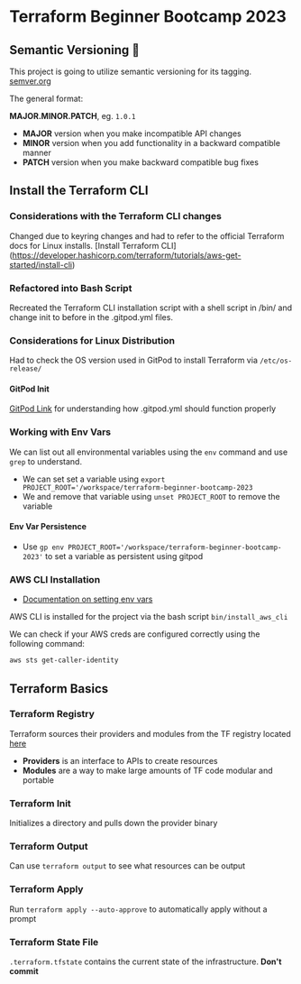 # Terraform Beginner Bootcamp 2023

## Semantic Versioning :mage:

This project is going to utilize semantic versioning for its tagging. [semver.org](https://semver.org)

The general format:

**MAJOR.MINOR.PATCH**, eg. `1.0.1`

- **MAJOR** version when you make incompatible API changes
- **MINOR** version when you add functionality in a backward compatible manner
- **PATCH** version when you make backward compatible bug fixes

## Install the Terraform CLI

### Considerations with the Terraform CLI changes
Changed due to keyring changes and had to refer to the official Terraform docs for Linux installs.
[Install Terraform CLI] (https://developer.hashicorp.com/terraform/tutorials/aws-get-started/install-cli)


### Refactored into Bash Script
Recreated the Terraform CLI installation script with a shell script in /bin/ and change init to before in the .gitpod.yml files.

### Considerations for Linux Distribution
Had to check the OS version used in GitPod to install Terraform via 
```/etc/os-release/```

#### GitPod Init
[GitPod Link](https://www.gitpod.io/docs/configure/workspaces/tasks) for understanding how .gitpod.yml should function properly

### Working with Env Vars
We can list out all environmental variables using the `env` command and use `grep` to understand.
- We can set set a variable using `export PROJECT_ROOT='/workspace/terraform-beginner-bootcamp-2023`
- We and remove that variable using `unset PROJECT_ROOT` to remove the variable

#### Env Var Persistence
- Use `gp env PROJECT_ROOT='/workspace/terraform-beginner-bootcamp-2023'` to set a variable as persistent using gitpod

### AWS CLI Installation
- [Documentation on setting env vars](https://docs.aws.amazon.com/cli/latest/userguide/cli-configure-envvars.html)

AWS CLI is installed for the project via the bash script `bin/install_aws_cli`

We can check if your AWS creds are configured correctly using the following command:
```sh
aws sts get-caller-identity
```

## Terraform Basics

### Terraform Registry
Terraform sources their providers and modules from the TF registry located [here](https://registry.terraform.io/)

- **Providers** is an interface to APIs to create resources
- **Modules** are a way to make large amounts of TF code modular and portable 

### Terraform Init
Initializes a directory and pulls down the provider binary

### Terraform Output
Can use `terraform output` to see what resources can be output

### Terraform Apply
Run `terraform apply --auto-approve` to automatically apply without a prompt

### Terraform State File
`.terraform.tfstate` contains the current state of the infrastructure. **Don't commit**
